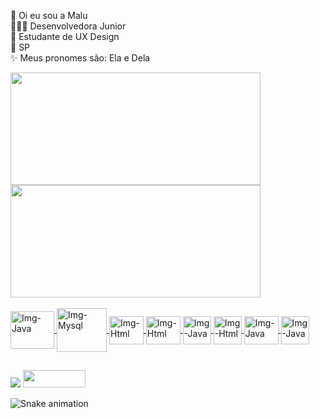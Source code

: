 👋 Oi eu sou a Malu<br>
👩🏽‍💻 Desenvolvedora Junior <br>
📓 Estudante de UX Design <br>
🎈 SP <br>
✨ Meus pronomes são: Ela e Dela

<div>
  <a href="https://github.com/malufilinto">
    <img height="180cm" src="http://github-readme-stats.vercel.app/api?username=malufilinto&show_icons=true&theme=dracula&include_all_commits=true&count_private=true"width="400" height="200">
    <img height="180cm" src="http://github-readme-stats.vercel.app/api/top-langs/?username=malufilinto&layout=compact&langs_count=16&theme=dracula"/ width="400" height="200">
    </div>  
  
</div style= "display: inline_block"><br>
    <img align="center" alt="Img-Java" height="60" width="70" src="https://cdn.jsdelivr.net/gh/devicons/devicon/icons/java/java-original-wordmark.svg" />
    <img align="center" alt="Img-Mysql" height="70" width="80" src="https://cdn.jsdelivr.net/gh/devicons/devicon/icons/mysql/mysql-original-wordmark.svg" /> 
    <img align="center" alt="Img-Html" height="45" width="55" src="https://cdn.jsdelivr.net/gh/devicons/devicon/icons/html5/html5-plain-wordmark.svg" />
     <img align="center" alt="Img-Html" height="45" width="55" src="https://cdn.jsdelivr.net/gh/devicons/devicon/icons/css3/css3-plain-wordmark.svg" /> 
     <img align="center" alt="Img-Java" height="45" width="45" src="https://cdn.jsdelivr.net/gh/devicons/devicon/icons/angularjs/angularjs-plain.svg" />
     <img align="center" alt="Img-Html" height="45" width="45"  src="https://cdn.jsdelivr.net/gh/devicons/devicon/icons/typescript/typescript-original.svg" />
      <img align="center" alt="Img-Java" height="45" width="55" src="https://cdn.jsdelivr.net/gh/devicons/devicon/icons/bootstrap/bootstrap-original.svg" />
      <img align="center" alt="Img-Java" height="45" width="45" src="https://cdn.jsdelivr.net/gh/devicons/devicon/icons/figma/figma-original.svg" />
     
     
  </div>
  
  ##
  
  <div>
    <a href="https://www.linkedin.com/in/malufilinto/" target="_blank"><img src="https://img.shields.io/badge/LinkedIn-0077B5?style=for-the-badge&logo=linkedin&logoColor=white" target="_blank"></a>
  <a href="https://www.behance.net/malufilinto" target="_blank"><img src="https://aleen42.github.io/badges/src/behance.svg" width="100" height="28"  target="_blank"></a><br>

![Snake animation](https://github.com/malufilinto/malufilinto/blob/output/github-contribution-grid-snake.gif)
    </div>
